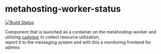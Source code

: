 metahosting-worker-status
=========================

[![Build Status](https://travis-ci.org/BeneDicere/metahosting-worker-status.svg?branch=master)](https://travis-ci.org/BeneDicere/metahosting-worker-status)

Component that is launched as a container on the metahosting-worker and utilizing
[cadvisor](https://github.com/google/cadvisor) to collect resource utilization,  
report it to the messaging system and with this a monitoring frontend for admins
